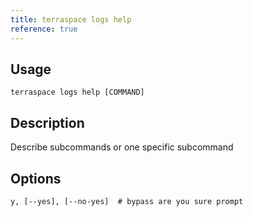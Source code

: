 ```yaml
---
title: terraspace logs help
reference: true
---
```


## Usage

    terraspace logs help [COMMAND]

## Description

Describe subcommands or one specific subcommand


## Options

```
y, [--yes], [--no-yes]  # bypass are you sure prompt
```

